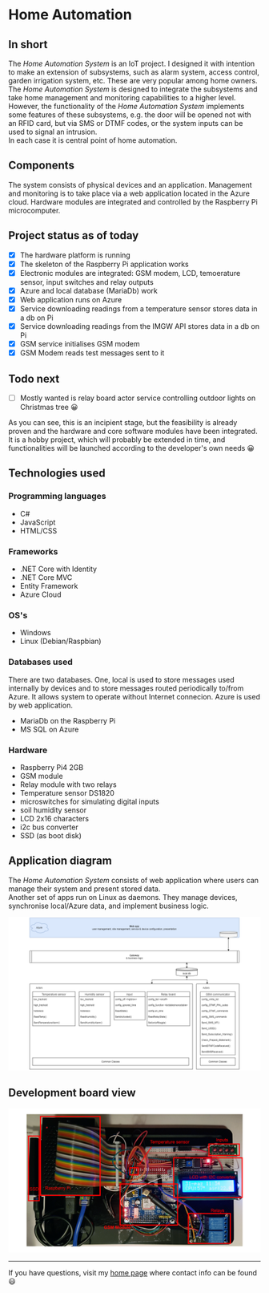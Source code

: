 # Home Automation

## In short

The *Home Automation System* is an IoT project. I designed it with intention to make an extension of subsystems, such as alarm system, access control, garden irrigation system, etc. These are very popular among home owners. The *Home Automation System* is designed to integrate the subsystems and take home management and monitoring capabilities to a higher level.  
However, the functionality of the *Home Automation System* implements some features of these subsystems, e.g. the door will be opened not with an RFID card, but via SMS or DTMF codes, or the system inputs can be used to signal an intrusion.  
In each case it is central point of home automation.

## Components

The system consists of physical devices and an application. Management and monitoring is to take place via a web application located in the Azure cloud. Hardware modules are integrated and controlled by the Raspberry Pi microcomputer.

## Project status as of today

- [x] The hardware platform is running  
- [x] The skeleton of the Raspberry Pi application works  
- [x] Electronic modules are integrated: GSM modem, LCD, temoerature sensor, input switches and relay outputs
- [x] Azure and local database (MariaDb) work
- [x] Web application runs on Azure
- [x] Service downloading readings from a temperature sensor stores data in a db on Pi
- [x] Service downloading readings from the IMGW API stores data in a db on Pi
- [x] GSM service initialises GSM modem
- [x] GSM Modem reads test messages sent to it

## Todo next

- [ ] Mostly wanted is relay board actor service controlling outdoor lights on Christmas tree :grinning:

As you can see, this is an incipient stage, but the feasibility is already proven and the hardware and core software modules have been integrated. It is a hobby project, which will probably be extended in time, and functionalities will be launched according to the developer's own needs :grinning:

## Technologies used

### Programming languages

- C#
- JavaScript
- HTML/CSS

### Frameworks

- .NET Core with Identity
- .NET Core MVC
- Entity Framework
- Azure Cloud

### OS's

- Windows
- Linux (Debian/Raspbian)

### Databases used

There are two databases. One, local is used to store messages used internally by devices and to store messages routed periodically to/from Azure. It allows system to operate without Internet connecion. Azure is used by web application.

- MariaDb on the Raspberry Pi
- MS SQL on Azure

### Hardware

- Raspberry Pi4 2GB
- GSM module
- Relay module with two relays
- Temperature sensor DS1820
- microswitches for simulating digital inputs
- soil humidity sensor
- LCD 2x16 characters
- i2c bus converter
- SSD (as boot disk)

## Application diagram

The *Home Automation System* consists of web application where users can manage their system and present stored data.  
Another set of apps run on Linux as daemons. They manage devices, synchronise local/Azure data, and implement business logic.

![AppDiagram](AppModules.png)

## Development board view

![DevBoard](RPiDevBoard.png)

---
If you have questions, visit my [home page](https://www.adameczek.pl "My Homepage") where contact info can be found :smiley:
